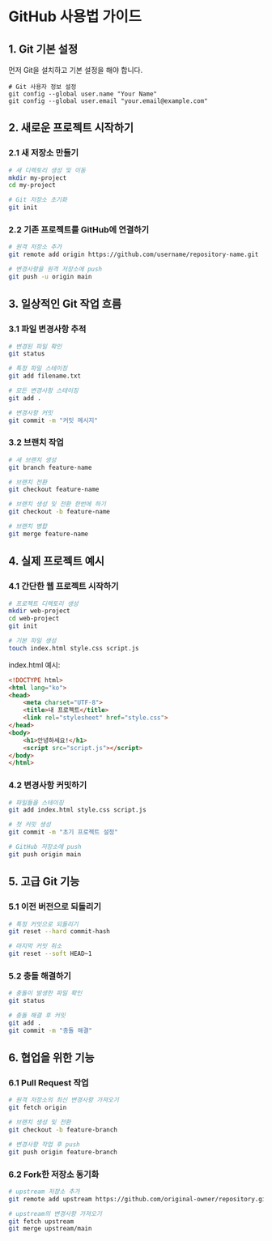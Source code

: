 
# GitHub 사용법 가이드

## 1. Git 기본 설정
먼저 Git을 설치하고 기본 설정을 해야 합니다.

```
# Git 사용자 정보 설정
git config --global user.name "Your Name"
git config --global user.email "your.email@example.com"
```

## 2. 새로운 프로젝트 시작하기

### 2.1 새 저장소 만들기
```bash
# 새 디렉토리 생성 및 이동
mkdir my-project
cd my-project

# Git 저장소 초기화
git init
```

### 2.2 기존 프로젝트를 GitHub에 연결하기
```bash
# 원격 저장소 추가
git remote add origin https://github.com/username/repository-name.git

# 변경사항을 원격 저장소에 push
git push -u origin main
```

## 3. 일상적인 Git 작업 흐름

### 3.1 파일 변경사항 추적
```bash
# 변경된 파일 확인
git status

# 특정 파일 스테이징
git add filename.txt

# 모든 변경사항 스테이징
git add .

# 변경사항 커밋
git commit -m "커밋 메시지"
```

### 3.2 브랜치 작업
```bash
# 새 브랜치 생성
git branch feature-name

# 브랜치 전환
git checkout feature-name

# 브랜치 생성 및 전환 한번에 하기
git checkout -b feature-name

# 브랜치 병합
git merge feature-name
```

## 4. 실제 프로젝트 예시

### 4.1 간단한 웹 프로젝트 시작하기
```bash
# 프로젝트 디렉토리 생성
mkdir web-project
cd web-project
git init

# 기본 파일 생성
touch index.html style.css script.js
```

index.html 예시:
```html
<!DOCTYPE html>
<html lang="ko">
<head>
    <meta charset="UTF-8">
    <title>내 프로젝트</title>
    <link rel="stylesheet" href="style.css">
</head>
<body>
    <h1>안녕하세요!</h1>
    <script src="script.js"></script>
</body>
</html>
```

### 4.2 변경사항 커밋하기
```bash
# 파일들을 스테이징
git add index.html style.css script.js

# 첫 커밋 생성
git commit -m "초기 프로젝트 설정"

# GitHub 저장소에 push
git push origin main
```

## 5. 고급 Git 기능

### 5.1 이전 버전으로 되돌리기
```bash
# 특정 커밋으로 되돌리기
git reset --hard commit-hash

# 마지막 커밋 취소
git reset --soft HEAD~1
```

### 5.2 충돌 해결하기
```bash
# 충돌이 발생한 파일 확인
git status

# 충돌 해결 후 커밋
git add .
git commit -m "충돌 해결"
```

## 6. 협업을 위한 기능

### 6.1 Pull Request 작업
```bash
# 원격 저장소의 최신 변경사항 가져오기
git fetch origin

# 브랜치 생성 및 전환
git checkout -b feature-branch

# 변경사항 작업 후 push
git push origin feature-branch
```

### 6.2 Fork한 저장소 동기화
```bash
# upstream 저장소 추가
git remote add upstream https://github.com/original-owner/repository.git

# upstream의 변경사항 가져오기
git fetch upstream
git merge upstream/main
```
